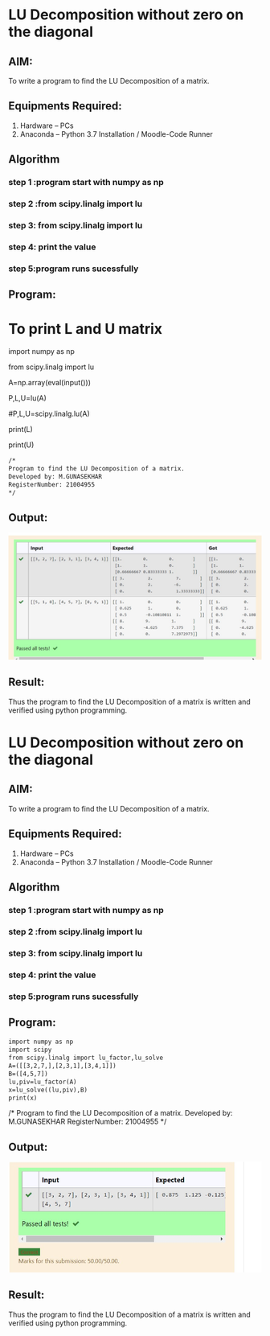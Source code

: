 # LU Decomposition without zero on the diagonal

## AIM:
To write a program to find the LU Decomposition of a matrix.

## Equipments Required:
1. Hardware – PCs
2. Anaconda – Python 3.7 Installation / Moodle-Code Runner

## Algorithm
### step 1 :program start with numpy as np
### step 2 :from scipy.linalg import lu
### step 3: from scipy.linalg import lu
### step 4: print the value
### step 5:program runs sucessfully
## Program:
# To print L and U matrix
import numpy as np

from scipy.linalg import lu 

A=np.array(eval(input()))

P,L,U=lu(A)

#P,L,U=scipy.linalg.lu(A)

print(L)

print(U) 

```
/*
Program to find the LU Decomposition of a matrix.
Developed by: M.GUNASEKHAR
RegisterNumber: 21004955
*/
```

## Output:
![lu decomposition](outputl.png.jpg)


## Result:
Thus the program to find the LU Decomposition of a matrix is written and verified using python programming.
# LU Decomposition without zero on the diagonal

## AIM:
To write a program to find the LU Decomposition of a matrix.

## Equipments Required:
1. Hardware – PCs
2. Anaconda – Python 3.7 Installation / Moodle-Code Runner

## Algorithm
### step 1 :program start with numpy as np
### step 2 :from scipy.linalg import lu
### step 3: from scipy.linalg import lu
### step 4: print the value 
### step 5:program runs sucessfully
## Program:
```
import numpy as np
import scipy
from scipy.linalg import lu_factor,lu_solve 
A=([[3,2,7,],[2,3,1],[3,4,1]])
B=([4,5,7])
lu,piv=lu_factor(A)
x=lu_solve((lu,piv),B)
print(x)
```
/*
Program to find the LU Decomposition of a matrix.
Developed by: M.GUNASEKHAR
RegisterNumber: 21004955
*/


## Output:
![lu decomposition](out2.jpg)


## Result:
Thus the program to find the LU Decomposition of a matrix is written and verified using python programming.





